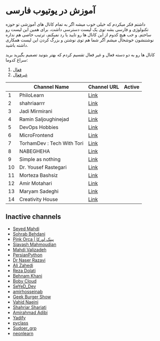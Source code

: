 # آموزش در یوتیوب فارسی
داشتم فکر میکردم که خیلی خوب میشه اگر به تمام کانال های آموزشی تو حوزه تکنولوژی و فارسی بشه توی یک لیست دسترسی داشت، برای همین این لیست رو ساختم. و خب هیچ کدوم از این کانال ها رو تایید یا رد نمیکنم، ترتیب خاصی هم نداره نوشتنشون
خوشحال میشم اگر شما هم توی نوشتن و بزرگ کردن این لیست همکاری داشته باشید.

کانال ها رو به دو دسته فعال و غیر فعال تقسیم کردم که بهتر بتونید تصمیم بگیرید برید سراغ کدوما:
1. [فعال](#active-channels)
2. [غیرفعال](#inactive-channels)

|    | Channel Name                             | Channel URL                                             | Active |
|----|------------------------------------------|---------------------------------------------------------|--------|
| 1  | PhiloLearn                               | [Link](https://www.youtube.com/@PhiloLearn)             |        |
| 2  | shahriaarrr                              | [Link](https://www.youtube.com/@shahriaarrr)            |        |
| 3  | Jadi Mirmirani                           | [Link](https://www.youtube.com/@JadiMirmirani)          |        |
| 4  | Ramin Saljoughinejad                     | [Link](https://www.youtube.com/@Ramin-S)                |        |
| 5  | DevOps Hobbies                           | [Link](https://www.youtube.com/@devopshobbies)          |        |
| 6  | MicroFrontend                            | [Link](https://www.youtube.com/@MicroFrontend)          |        |
| 7  | TorhamDev : Tech With Tori               | [Link](https://www.youtube.com/@techwithtori)           |        |
| 8  | NABEGHEHA                                | [Link](https://www.youtube.com/@Nabegheha)              |        |
| 9  | Simple as nothing                        | [Link](https://www.youtube.com/@Simpleasnothing)        |        |
| 10 | Dr. Yousef Rastegari                     | [Link](https://www.youtube.com/@dr.yousefrastegari)     |        |
| 11 | Morteza Bashsiz                          | [Link](http://youtube.com/@MortezaBashsiz)              |        |
| 12 | Amir Motahari                            | [Link](https://www.youtube.com/c/AmirMotahari)          |        |
| 13 | Maryam Sadeghi                           | [Link](https://www.youtube.com/@MaryamSadeghiPython)    |        |
| 14 | Creativity House                         | [Link](https://www.youtube.com/@CreativityHousee)       |        |

## Inactive channels
- [Seyed Mahdi](https://www.youtube.com/@seyedmahdi4)
- [Sohrab Behdani](https://www.youtube.com/@sohrabbehdani)
- [Pink Orca | پینک اورکا](https://www.youtube.com/@pinkorca)
- [Siavash Mahmoudian](https://www.youtube.com/@Syavash)
- [Mahdi Valizadeh](https://www.youtube.com/@MahdiValizadeh)
- [PersianPython](https://www.youtube.com/@PersianPython)
- [Dr Naser Razavi](https://www.youtube.com/@DrNaserRazavi)
- [Ali Zahedi](https://www.youtube.com/@AliZahediali_zahedi)
- [Reza Dolati](https://www.youtube.com/@rezadolati0101)
- [Behnam Khani](https://www.youtube.com/@BehnamKhani)
- [Boby Cloud](https://www.youtube.com/@BobyCloud)
- [SeYeD_Dev](https://www.youtube.com/@SeYeDDev)
- [amirhosseinab](https://www.youtube.com/@amirhosseinab)
- [Geek Burger Show](https://www.youtube.com/@GeekBurgerShow)
- [Vahid Naeini](https://www.youtube.com/@VahidNaeini)
- [Shahriar Shariati](https://www.youtube.com/@ShahriarShariati)
- [Amirahmad Adibi](https://www.youtube.com/@amirahmadadibi4839)
- [Yadify](https://www.youtube.com/@Yadify)
- [pyclass](https://www.youtube.com/@pyclass_net)
- [Sudoer_grp](https://www.youtube.com/@sudoergrp)
- [neonlearn](https://www.youtube.com/@neonlearn)
